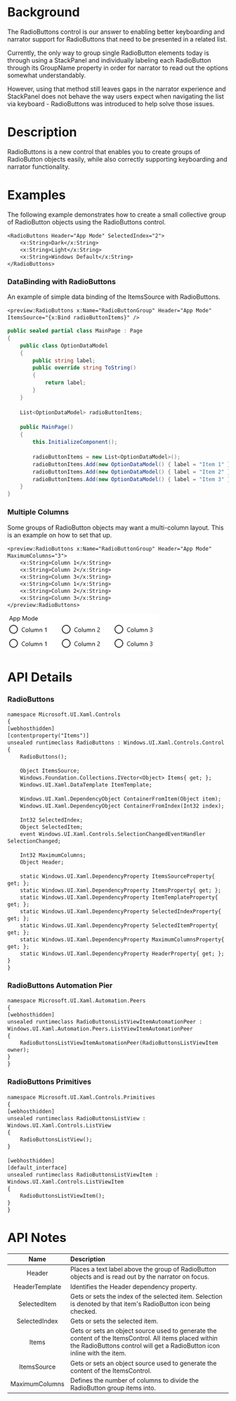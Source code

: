 # Background

The RadioButtons control is our answer to enabling better keyboarding and narrator support for RadioButtons that need to be presented in a related list.

Currently, the only way to group single RadioButton elements today is through using a StackPanel and individually labeling each RadioButton through its GroupName property in order for narrator to read out the options somewhat understandably.

However, using that method still leaves gaps in the narrator experience and StackPanel does not behave the way users expect when navigating the list via keyboard - RadioButtons was introduced to help solve those issues.

# Description

RadioButtons is a new control that enables you to create groups of RadioButton objects easily, while also correctly supporting keyboarding and narrator functionality.

# Examples

The following example demonstrates how to create a small collective group of RadioButton objects using the RadioButtons control.

```xaml
<RadioButtons Header="App Mode" SelectedIndex="2">
    <x:String>Dark</x:String>
    <x:String>Light</x:String>
    <x:String>Windows Default</x:String>         
</RadioButtons>
```

### DataBinding with RadioButtons
An example of simple data binding of the ItemsSource with RadioButtons.

```xaml
<preview:RadioButtons x:Name="RadioButtonGroup" Header="App Mode" ItemsSource="{x:Bind radioButtonItems}" />
```

```C#
public sealed partial class MainPage : Page
{
    public class OptionDataModel
    {
        public string label;
        public override string ToString()
        {
            return label;
        }
    }

    List<OptionDataModel> radioButtonItems;

    public MainPage()
    {
        this.InitializeComponent();

        radioButtonItems = new List<OptionDataModel>();
        radioButtonItems.Add(new OptionDataModel() { label = "Item 1" });
        radioButtonItems.Add(new OptionDataModel() { label = "Item 2" });
        radioButtonItems.Add(new OptionDataModel() { label = "Item 3" });
    }
}
```

### Multiple Columns
Some groups of RadioButton objects may want a multi-column layout. This is an example on how to set that up.

```xaml
<preview:RadioButtons x:Name="RadioButtonGroup" Header="App Mode" MaximumColumns="3">
    <x:String>Column 1</x:String>
    <x:String>Column 2</x:String>
    <x:String>Column 3</x:String>
    <x:String>Column 1</x:String>
    <x:String>Column 2</x:String>
    <x:String>Column 3</x:String>
</preview:RadioButtons>
```

![alt text](multicolumns.png)

# API Details

### RadioButtons

```
namespace Microsoft.UI.Xaml.Controls
{
[webhosthidden]
[contentproperty("Items")]
unsealed runtimeclass RadioButtons : Windows.UI.Xaml.Controls.Control
{
    RadioButtons();

    Object ItemsSource;
    Windows.Foundation.Collections.IVector<Object> Items{ get; };
    Windows.UI.Xaml.DataTemplate ItemTemplate;

    Windows.UI.Xaml.DependencyObject ContainerFromItem(Object item);
    Windows.UI.Xaml.DependencyObject ContainerFromIndex(Int32 index);

    Int32 SelectedIndex;
    Object SelectedItem;
    event Windows.UI.Xaml.Controls.SelectionChangedEventHandler SelectionChanged;

    Int32 MaximumColumns;
    Object Header;

    static Windows.UI.Xaml.DependencyProperty ItemsSourceProperty{ get; };
    static Windows.UI.Xaml.DependencyProperty ItemsProperty{ get; };
    static Windows.UI.Xaml.DependencyProperty ItemTemplateProperty{ get; };
    static Windows.UI.Xaml.DependencyProperty SelectedIndexProperty{ get; };
    static Windows.UI.Xaml.DependencyProperty SelectedItemProperty{ get; };
    static Windows.UI.Xaml.DependencyProperty MaximumColumnsProperty{ get; };
    static Windows.UI.Xaml.DependencyProperty HeaderProperty{ get; };
}
}
```

### RadioButtons Automation Pier

```
namespace Microsoft.UI.Xaml.Automation.Peers
{
[webhosthidden]
unsealed runtimeclass RadioButtonsListViewItemAutomationPeer : Windows.UI.Xaml.Automation.Peers.ListViewItemAutomationPeer
{
    RadioButtonsListViewItemAutomationPeer(RadioButtonsListViewItem owner);
}
}
```

### RadioButtons Primitives

```
namespace Microsoft.UI.Xaml.Controls.Primitives
{
[webhosthidden]
unsealed runtimeclass RadioButtonsListView : Windows.UI.Xaml.Controls.ListView
{
    RadioButtonsListView();
}

[webhosthidden]
[default_interface]
unsealed runtimeclass RadioButtonsListViewItem : Windows.UI.Xaml.Controls.ListViewItem
{
    RadioButtonsListViewItem();
}
}
```

# API Notes

| Name | Description |
|:-:|:--|
| Header | Places a text label above the group of RadioButton objects and is read out by the narrator on focus. |
| HeaderTemplate | Identifies the Header dependency property. |
| SelectedItem | Gets or sets the index of the selected item. Selection is denoted by that item's RadioButton icon being checked. |
| SelectedIndex | Gets or sets the selected item.|
| Items | Gets or sets an object source used to generate the content of the ItemsControl. All items placed within the RadioButtons control will get a RadioButton icon inline with the item. |
| ItemsSource | Gets or sets an object source used to generate the content of the ItemsControl. |
| MaximumColumns | Defines the number of columns to divide the RadioButton group items into. |
